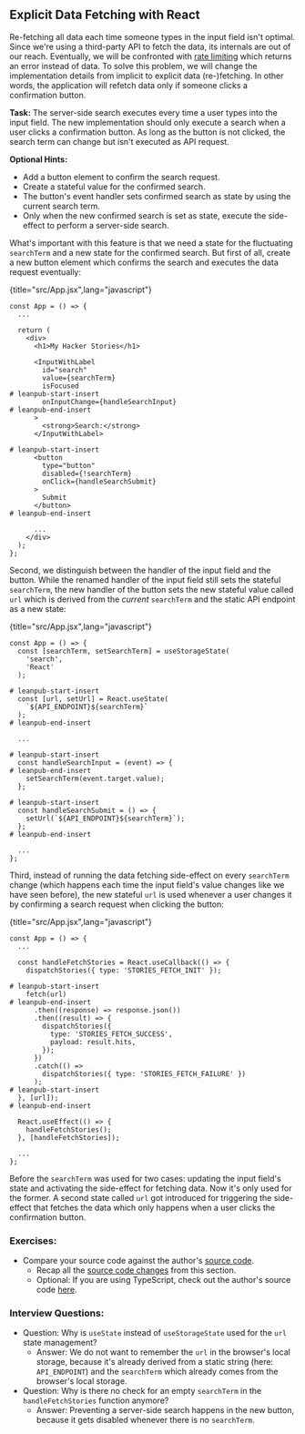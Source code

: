 ## Explicit Data Fetching with React

Re-fetching all data each time someone types in the input field isn't optimal. Since we're using a third-party API to fetch the data, its internals are out of our reach. Eventually, we will be confronted with [rate limiting](https://bit.ly/2ZaJXI8) which returns an error instead of data. To solve this problem, we will change the implementation details from implicit to explicit data (re-)fetching. In other words, the application will refetch data only if someone clicks a confirmation button.

**Task:** The server-side search executes every time a user types into the input field. The new implementation should only execute a search when a user clicks a confirmation button. As long as the button is not clicked, the search term can change but isn't executed as API request.

**Optional Hints:**

* Add a button element to confirm the search request.
* Create a stateful value for the confirmed search.
* The button's event handler sets confirmed search as state by using the current search term.
* Only when the new confirmed search is set as state, execute the side-effect to perform a server-side search.

What's important with this feature is that we need a state for the fluctuating `searchTerm` and a new state for the confirmed search. But first of all, create a new button element which confirms the search and executes the data request eventually:

{title="src/App.jsx",lang="javascript"}
~~~~~~~
const App = () => {
  ...

  return (
    <div>
      <h1>My Hacker Stories</h1>

      <InputWithLabel
        id="search"
        value={searchTerm}
        isFocused
# leanpub-start-insert
        onInputChange={handleSearchInput}
# leanpub-end-insert
      >
        <strong>Search:</strong>
      </InputWithLabel>

# leanpub-start-insert
      <button
        type="button"
        disabled={!searchTerm}
        onClick={handleSearchSubmit}
      >
        Submit
      </button>
# leanpub-end-insert

      ...
    </div>
  );
};
~~~~~~~

Second, we distinguish between the handler of the input field and the button. While the renamed handler of the input field still sets the stateful `searchTerm`, the new handler of the button sets the new stateful value called `url` which is derived from the *current* `searchTerm` and the static API endpoint as a new state:

{title="src/App.jsx",lang="javascript"}
~~~~~~~
const App = () => {
  const [searchTerm, setSearchTerm] = useStorageState(
    'search',
    'React'
  );

# leanpub-start-insert
  const [url, setUrl] = React.useState(
    `${API_ENDPOINT}${searchTerm}`
  );
# leanpub-end-insert

  ...

# leanpub-start-insert
  const handleSearchInput = (event) => {
# leanpub-end-insert
    setSearchTerm(event.target.value);
  };

# leanpub-start-insert
  const handleSearchSubmit = () => {
    setUrl(`${API_ENDPOINT}${searchTerm}`);
  };
# leanpub-end-insert

  ...
};
~~~~~~~

Third, instead of running the data fetching side-effect on every `searchTerm` change (which happens each time the input field's value changes like we have seen before), the new stateful `url` is used whenever a user changes it by confirming a search request when clicking the button:

{title="src/App.jsx",lang="javascript"}
~~~~~~~
const App = () => {
  ...

  const handleFetchStories = React.useCallback(() => {
    dispatchStories({ type: 'STORIES_FETCH_INIT' });

# leanpub-start-insert
    fetch(url)
# leanpub-end-insert
      .then((response) => response.json())
      .then((result) => {
        dispatchStories({
          type: 'STORIES_FETCH_SUCCESS',
          payload: result.hits,
        });
      })
      .catch(() =>
        dispatchStories({ type: 'STORIES_FETCH_FAILURE' })
      );
# leanpub-start-insert
  }, [url]);
# leanpub-end-insert

  React.useEffect(() => {
    handleFetchStories();
  }, [handleFetchStories]);

  ...
};
~~~~~~~

Before the `searchTerm` was used for two cases: updating the input field's state and activating the side-effect for fetching data. Now it's only used for the former. A second state called `url` got introduced for triggering the side-effect that fetches the data which only happens when a user clicks the confirmation button.

### Exercises:

* Compare your source code against the author's [source code](https://tinyurl.com/8k7fmj6p).
  * Recap all the [source code changes](https://tinyurl.com/4we2j96f) from this section.
  * Optional: If you are using TypeScript, check out the author's source code [here](https://bit.ly/42tCHUa).

### Interview Questions:

* Question: Why is `useState` instead of `useStorageState` used for the `url` state management?
  * Answer: We do not want to remember the `url` in the browser's local storage, because it's already derived from a static string (here: `API_ENDPOINT`) and the `searchTerm` which already comes from the browser's local storage.
* Question: Why is there no check for an empty `searchTerm` in the `handleFetchStories` function anymore?
  * Answer: Preventing a server-side search happens in the new button, because it gets disabled whenever there is no `searchTerm`.